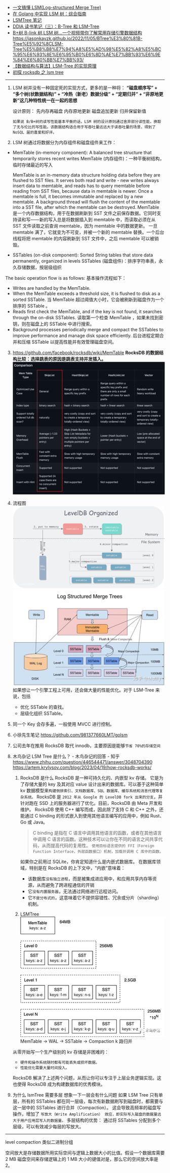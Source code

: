 - [一文搞懂 LSM(Log-structured Merge Tree)](https://www.cnblogs.com/wxiaotong/p/15919650.html)
- [在 Golang 中实现 LSM 树：综合指南](https://dzone.com/articles/implementing-lsm-trees-in-golang)
- [LSMTree 笔记](https://huanglei.rocks/posts/note-on-lsmt/)
- [DDIA 读书笔记（三）：B-Tree 和 LSM-Tree](https://www.qtmuniao.com/2022/04/16/ddia-reading-chapter3-part1/)
- [B+树,B-link 树,LSM 树...一个视频带你了解常用存储引擎数据结构](https://www.bilibili.com/video/BV1se4y1U7Dn)
  https://jasonkayzk.github.io/2022/11/05/BTree%E3%80%81B-Tree%E5%92%8CLSM-Tree%E5%B8%B8%E7%94%A8%E5%AD%98%E5%82%A8%E5%BC%95%E6%93%8E%E6%95%B0%E6%8D%AE%E7%BB%93%E6%9E%84%E6%80%BB%E7%BB%93/
- [【数据结构与算法】LSM-Tree 的实现原理](https://www.bilibili.com/video/BV1oUtKerE5n)
- [初探 rocksdb 之 lsm tree](https://www.bilibili.com/video/BV11u411P7GP)

---

1. LSM 树并没有一种固定死的实现方式，更多的是一种将：
   **“磁盘顺序写” + “多个树(状数据结构)” + “冷热（新老）数据分级” + “定期归并” + “非原地更新”这几种特性统一在一起的思想**

   设计原则：
   先内存再磁盘
   内存原地更新
   磁盘追加更新
   归并保留新值

   `如果说 B/B+树的读写性能基本平衡的话，LSM 树的设计原则通过舍弃部分读性能，换取了无与伦比的写性能。该数据结构适合用于写吞吐量远远大于读吞吐量的场景，得到了 NoSQL 届的喜爱和好评。`

2. LSM 树通过将数据分为内存组件和磁盘组件来工作：

- MemTable (in-memory component): A balanced tree structure that temporarily stores recent writes
  MemTable (内存组件)：一种平衡树结构，临时存储最近的写入

  MemTable is an in-memory data structure holding data before they are flushed to SST files. It serves both read and write - new writes always insert data to memtable, and reads has to query memtable before reading from SST files, because data in memtable is newer. Once a memtable is full, it becomes immutable and replaced by a new memtable. A background thread will flush the content of the memtable into a SST file, after which the memtable can be destroyed.
  MemTable 是一个内存数据结构，用于在数据刷新到 SST 文件之前保存数据。它同时支持读和写——新的写入总是将数据插入到 memtable 中，而读取必须在从 SST 文件读取之前查询 memtable，因为 memtable 中的数据更新。 一旦 memtable 满了，它就变为不可变，并被一个新的 memtable 替换。一个后台线程将把 memtable 的内容刷新到 SST 文件中，之后 memtable 可以被销毁。

- SSTables (on-disk component): Sorted String tables that store data permanently, organized in levels
  SSTables (磁盘组件)：排序字符串表，永久存储数据，按层级组织

The basic operation flow is as follows:
基本操作流程如下：

- Writes are handled by the MemTable.
- When the MemTable exceeds a threshold size, it is flushed to disk as a sorted SSTable.
  当 MemTable 超过阈值大小时，它会被刷新到磁盘作为一个排序的 SSTable 。
- Reads first check the MemTable, and if the key is not found, it searches through the on-disk SSTables.
  读取第一个检查 MemTable ，如果未找到密钥，则在磁盘上的 SSTable 中进行搜索。
- Background processes periodically merge and compact the SSTables to improve performance and manage disk space efficiently.
  后台进程定期合并和压缩 SSTable 以提高性能并有效管理磁盘空间。

3. https://github.com/facebook/rocksdb/wiki/MemTable
   **RocksDB 的数据结构比较：选择跳表的原因是跳表支持并发插入。**
   ![alt text](image.png)
4. 流程图
   ![alt text](image-1.png)
   ![alt text](image-8.png)
   如果想让一个引擎工程上可用，还会做大量的性能优化。对于 LSM-Tree 来说，包括

   - 优化 SSTable 的查找。
   - 层级化组织 SSTable。

5. 同一个 Key 会存多遍，一般使用 MVCC 进行控制。
6. 小徐先生笔记
   https://github.com/981377660LMT/golsm

7. 公司去年在推用 RocksDB 取代 innodb，主要原因是能够`节省 70%的存储空间`
8. 木鸟杂记
   LSM Tree 是什么？ - 木鸟杂记的回答 - 知乎
   https://www.zhihu.com/question/446544471/answer/3048704390
   https://artem.krylysov.com/blog/2023/04/19/how-rocksdb-works/

   1. RocksDB 是什么
      RocksDB 是一种可持久化的、内嵌型 kv 存储。
      它是为了存储大量的 key 及其对应 value 设计出来的数据库。可以基于这种简单 kv 数据模型来`构建倒排索引、文档数据库、SQL 数据库、缓存系统和消息代理等复杂系统。`
      RocksDB 是 `2012 年从 Google 的 LevelDB fork 出来的分支`，并针对跑在 SSD 上的服务器进行了优化。目前，RocksDB 由 Meta 开发和维护。
      RocksDB 使用 C++ 编写而成，因此除了支持 C 和 C++ 之外，还能通过 С binding 的形式嵌入到使用其他语言编写的应用中，例如 Rust、Go 或 Java。

      > C binding 是指在 C 语言中调用其他语言的函数，或者在其他语言中调用 C 语言的函数。这种技术可以让你在不同的语言之间共享代码，从而提高代码的复用性。
      > `使用目标语言提供的 FFI（Foreign Function Interface，外部函数接口）机制，加载并调用 C 库中的函数。`

      如果你之前用过 SQLite，你肯定知道什么是内嵌式数据库。
      在数据库领域，特别是在 RocksDB 的上下文中，“内嵌”意味着：

      - 该数据库`没有独立进程`，而是被集成进应用中，和应用共享内存等资源，从而避免了跨进程通信的开销
      - 它`没有内置服务器`，无法通过网络进行远程访问。
      - 它`不是分布式的`，这意味着它不提供容错性、冗余或分片（sharding）机制。

   2. LSMTree
      ![alt text](image-9.png)
      MemTable -> WAL -> SSTable -> Compaction k 路归并

   从零开始写一个生产级别的 kv 存储是非困难的：

   - `硬件和操作系统随时都有可能丢失或损坏数据。`
   - `性能优化需要大量时间投入。`

   RocksDB 解决了上述两个问题，从而让你可以专注于上层业务逻辑实现。这也使得 RocksDB 成为构建数据库的优秀模块。

9. 为什么 lsmTree 需要多层
   想象一下一层会有什么问题
   如果 LSM Tree 只有单层，所有的 SSTables 都在同一层级，每次有新数据刷写到磁盘时，都需要与这一层中的 SSTables 进行合并（Compaction）。
   这会导致高频率的磁盘写操作，增加了 `写放大（Write Amplification） 效应，即实际写入磁盘的数据量远大于用户应用层写入的数据量。`
   多层结构的优势：
   通过将 SSTables 分配到多个层级，可以有效减少每层的写放大。

---

level compaction 类似二进制分组

空间放大是存储数据所用实际空间与逻辑上数据大小的比值。假设一个数据库需要 2 MB 磁盘空间来存储逻辑上的 1 MB 大小的键值对是，那么它的空间放大率是 2。
